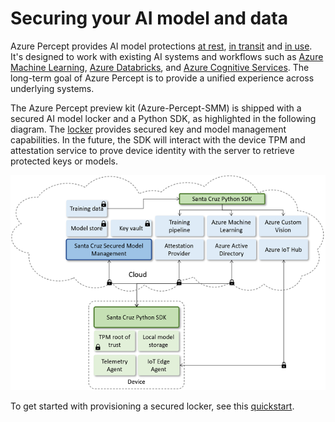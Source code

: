# Securing your AI model and data

Azure Percept provides AI model protections [at rest](protection-at-rest.md), [in transit](protection-in-transit.md) and [in use](protection-in-use.md). It's designed to work with existing AI systems and workflows such as [Azure Machine Learning](https://azure.microsoft.com/en-us/services/machine-learning/), [Azure Databricks](https://azure.microsoft.com/en-us/services/databricks/), and [Azure Cognitive Services](https://azure.microsoft.com/en-us/services/cognitive-services/). The long-term goal of Azure Percept is to provide a unified experience across underlying systems.

The Azure Percept preview kit (Azure-Percept-SMM) is shipped with a secured AI model locker and a Python SDK, as highlighted in the following diagram. The [locker](server-topology.md) provides secured key and model management capabilities. In the future, the SDK will interact with the device TPM and attestation service to prove device identity with the server to retrieve protected keys or models.

![Architecture](./imgs/architecture.png)

To get started with provisioning a secured locker, see this [quickstart](provision-a-secured-locker.md).